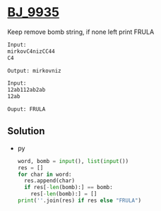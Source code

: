 # [BJ_9935](https://acmicpc.net/problem/9935)

Keep remove bomb string, if none left print FRULA

```txt
Input:
mirkovC4nizCC44
C4

Output: mirkovniz

Input:
12ab112ab2ab
12ab

Ouput: FRULA
```

## Solution

* py

  ```py
  word, bomb = input(), list(input())
  res = []
  for char in word:
    res.append(char)
    if res[-len(bomb):] == bomb:
      res[-len(bomb):] = []
  print(''.join(res) if res else "FRULA")
  ```
